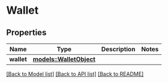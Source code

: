 # Wallet

## Properties

Name | Type | Description | Notes
------------ | ------------- | ------------- | -------------
**wallet** | [**models::WalletObject**](WalletObject.md) |  | 

[[Back to Model list]](../README.md#documentation-for-models) [[Back to API list]](../README.md#documentation-for-api-endpoints) [[Back to README]](../README.md)


